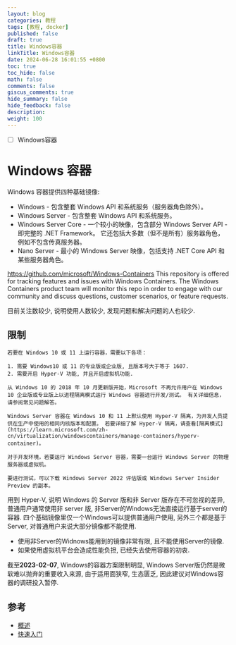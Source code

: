 ```yaml
---
layout: blog
categories: 教程
tags: [教程, docker]
published: false
draft: true
title: Windows容器
linkTitle: Windows容器
date: 2024-06-28 16:01:55 +0800
toc: true
toc_hide: false
math: false
comments: false
giscus_comments: true
hide_summary: false
hide_feedback: false
description: 
weight: 100
---
```


- [ ] Windows容器

# Windows 容器

Windows 容器提供四种基础镜像:

- Windows - 包含整套 Windows API 和系统服务（服务器角色除外）。
- Windows Server - 包含整套 Windows API 和系统服务。
- Windows Server Core - 一个较小的映像，包含部分 Windows Server API - 即完整的 .NET Framework。 它还包括大多数（但不是所有）服务器角色，例如不包含传真服务器。
- Nano Server - 最小的 Windows Server 映像，包括支持 .NET Core API 和某些服务器角色。

https://github.com/microsoft/Windows-Containers
This repository is offered for tracking features and issues with Windows Containers. The Windows Containers product team will monitor this repo in order to engage with our community and discuss questions, customer scenarios, or feature requests.

目前关注数较少, 说明使用人数较少, 发现问题和解决问题的人也较少.

## 限制

    若要在 Windows 10 或 11 上运行容器，需要以下各项：

    1. 需要 Windows10 或 11 的专业版或企业版, 且版本号大于等于 1607.
    2. 需要开启 Hyper-V 功能, 并且开启虚拟机功能.

    从 Windows 10 的 2018 年 10 月更新版开始，Microsoft 不再允许用户在 Windows 10 企业版或专业版上以进程隔离模式运行 Windows 容器进行开发/测试。 有关详细信息，请参阅常见问题解答。

    Windows Server 容器在 Windows 10 和 11 上默认使用 Hyper-V 隔离，为开发人员提供在生产中使用的相同内核版本和配置。 若要详细了解 Hyper-V 隔离，请查看[隔离模式](https://learn.microsoft.com/zh-cn/virtualization/windowscontainers/manage-containers/hyperv-container)。

    对于开发环境，若要运行 Windows Server 容器，需要一台运行 Windows Server 的物理服务器或虚拟机。

    要进行测试，可以下载 Windows Server 2022 评估版或 Windows Server Insider Preview 的副本。


用到 Hyper-V, 说明 Windows 的 Server 版和非 Server 版存在不可忽视的差异, 普通用户通常使用非 server 版, 非Server的Windows无法直接运行基于server的容器. 四个基础镜像里仅一个Windows可以提供普通用户使用, 另外三个都是基于Server, 对普通用户来说大部分镜像都不能使用.

- 使用非Server的Widnows能用到的镜像非常有限, 且不能使用Server的镜像.
- 如果使用虚拟机平台会造成性能负担, 已经失去使用容器的初衷.

截至**2023-02-07**, Windows的容器方案限制明显, Windows Server版仍然是微软难以抛弃的重要收入来源, 由于适用面狭窄, 生态匮乏, 因此建议对Windows容器的调研投入暂停.

## 参考

- [概述](https://learn.microsoft.com/zh-cn/virtualization/windowscontainers/about/)
- [快速入门](https://learn.microsoft.com/zh-cn/virtualization/windowscontainers/quick-start/set-up-environment)
